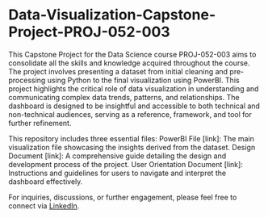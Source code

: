 # Data-Visualization-Capstone-Project-PROJ-052-003

This Capstone Project for the Data Science course PROJ-052-003 aims to consolidate all the skills and knowledge acquired throughout the course. The project involves presenting a dataset from initial cleaning and pre-processing using Python to the final visualization using PowerBI.  This project highlights the critical role of data visualization in understanding and communicating complex data trends, patterns, and relationships. The dashboard is designed to be insightful and accessible to both technical and non-technical audiences, serving as a reference, framework, and tool for further refinement.

This repository includes three essential files:
  PowerBI File [link]: The main visualization file showcasing the insights derived from the dataset.
  Design Document [link]: A comprehensive guide detailing the design and development process of the project.
  User Orientation Document [link]: Instructions and guidelines for users to navigate and interpret the dashboard effectively.

For inquiries, discussions, or further engagement, please feel free to connect via [LinkedIn](https://www.linkedin.com/in/shara-vanessa-pineda/).
